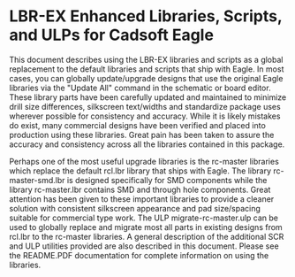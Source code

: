 LBR-EX Enhanced Libraries, Scripts, and ULPs for Cadsoft Eagle
==============================================================
This document describes using the LBR-EX libraries and scripts as a global
replacement to the default libraries and scripts that ship with Eagle. In most
cases, you can globally update/upgrade designs that use the original Eagle
libraries via the "Update All" command in the schematic or board editor. These
library parts have been carefully updated and maintained to minimize drill
size differences, silkscreen text/widths and standardize package uses wherever
possible for consistency and accuracy. While it is likely mistakes do exist,
many commercial designs have been verified and placed into production using
these libraries. Great pain has been taken to assure the accuracy and
consistency across all the libraries contained in this package.

Perhaps one of the most useful upgrade libraries is the rc-master libraries
which replace the default rcl.lbr library that ships with Eagle. The library
rc-master-smd.lbr is designed specifically for SMD components while the library
rc-master.lbr contains SMD and through hole components. Great attention has been
given to these important libraries to provide a cleaner solution with consistent
silkscreen appearance and pad size/spacing suitable for commercial type work.
The ULP migrate-rc-master.ulp can be used to globally replace and migrate most
all parts in existing designs from rcl.lbr to the rc-master libraries.
A general description of the additional SCR and ULP utilities provided are
also described in this document. Please see the README.PDF documentation
for complete information on using the libraries.
